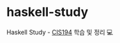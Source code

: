 # haskell-study
Haskell Study - [CIS194](https://www.seas.upenn.edu/~cis194/spring13/lectures.html) 학습 및 정리 💻
